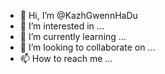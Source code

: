 - 👋 Hi, I’m @KazhGwennHaDu
- 👀 I’m interested in ...
- 🌱 I’m currently learning ...
- 💞️ I’m looking to collaborate on ...
- 📫 How to reach me ...

<!---
KazhGwennHaDu/KazhGwennHaDu is a ✨ special ✨ repository because its `README.md` (this file) appears on your GitHub profile.
You can click the Preview link to take a look at your changes.
--->
